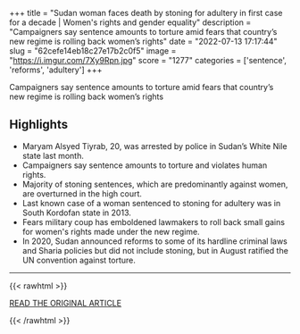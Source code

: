 +++
title = "Sudan woman faces death by stoning for adultery in first case for a decade | Women's rights and gender equality"
description = "Campaigners say sentence amounts to torture amid fears that country’s new regime is rolling back women’s rights"
date = "2022-07-13 17:17:44"
slug = "62cefe14eb18c27e17b2c0f5"
image = "https://i.imgur.com/7Xy9Rpn.jpg"
score = "1277"
categories = ['sentence', 'reforms', 'adultery']
+++

Campaigners say sentence amounts to torture amid fears that country’s new regime is rolling back women’s rights

## Highlights

- Maryam Alsyed Tiyrab, 20, was arrested by police in Sudan’s White Nile state last month.
- Campaigners say sentence amounts to torture and violates human rights.
- Majority of stoning sentences, which are predominantly against women, are overturned in the high court.
- Last known case of a woman sentenced to stoning for adultery was in South Kordofan state in 2013.
- Fears military coup has emboldened lawmakers to roll back small gains for women's rights made under the new regime.
- In 2020, Sudan announced reforms to some of its hardline criminal laws and Sharia policies but did not include stoning, but in August ratified the UN convention against torture.

---

{{< rawhtml >}}
  <p class="article-category">
    <a target="_blank" href="https://www.theguardian.com/global-development/2022/jul/13/sudan-woman-faces-death-by-stoning-for-adultery-in-first-case-for-a-decade">READ THE ORIGINAL ARTICLE</a>
  </p>
{{< /rawhtml >}}
